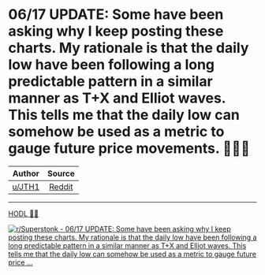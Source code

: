 06/17 UPDATE: Some have been asking why I keep posting these charts. My rationale is that the daily low have been following a long predictable pattern in a similar manner as T+X and Elliot waves. This tells me that the daily low can somehow be used as a metric to gauge future price movements. 🚀🚀🚀
============================================================================================================================================================================================================================================================================================================

| Author       | Source       | 
| :-------------: |:-------------:|
|  [u/JTH1](https://www.reddit.com/user/JTH1/) | [Reddit](https://www.reddit.com/r/Superstonk/comments/o26ams/0617_update_some_have_been_asking_why_i_keep/) | 

---

[HODL 💎🙌](https://www.reddit.com/r/Superstonk/search?q=flair_name%3A%22HODL%20%F0%9F%92%8E%F0%9F%99%8C%22&restrict_sr=1)

[![r/Superstonk - 06/17 UPDATE: Some have been asking why I keep posting these charts. My rationale is that the daily low have been following a long predictable pattern in a similar manner as T+X and Elliot waves. This tells me that the daily low can somehow be used as a metric to gauge future price ...](https://preview.redd.it/q0asy32oqv571.png?width=960&crop=smart&auto=webp&s=b5ab8b1123d44a75ec7734324dfe997052321a01)](https://i.redd.it/q0asy32oqv571.png)
